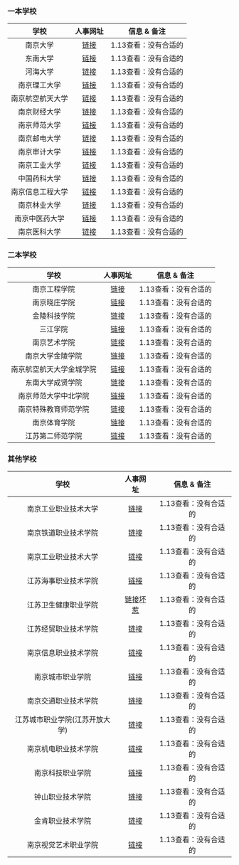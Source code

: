 ### 一本学校
| 学校 | 人事网址 | 信息 & 备注 |
|:------------:|:---------------:|:-----:|
| 南京大学 | [链接](https://rczp.nju.edu.cn/glgwjqt/glgwjqtzwlb/index.html) | 1.13查看：没有合适的 |
| 东南大学 | [链接](https://rsc.seu.edu.cn/20174/list.htm) | 1.13查看：没有合适的 |
| 河海大学 | [链接](http://rsc.hhu.edu.cn/5179/list.htm) | 1.13查看：没有合适的 |
| 南京理工大学 | [链接](http://rczp.njust.edu.cn/rsfw/sys/zpglxt/extranet/index.do#/zpgs/2) | 1.13查看：没有合适的 |
| 南京航空航天大学 | [链接](http://rsc.nuaa.edu.cn/381/list.htm) | 1.13查看：没有合适的 |
| 南京财经大学 | [链接](http://rsc.nufe.edu.cn/xwtz.htm) | 1.13查看：没有合适的 |
| 南京师范大学 | [链接](http://rsc.njnu.edu.cn/zpxx/dzglry.htm) | 1.13查看：没有合适的 |
| 南京邮电大学 | [链接](http://rsc.njupt.edu.cn/587/list.htm) | 1.13查看：没有合适的 |
| 南京审计大学 | [链接](http://zzrsb.nau.edu.cn/2899/list.htm) | 1.13查看：没有合适的 |
| 南京工业大学 | [链接](空) | 1.13查看：没有合适的 |
| 中国药科大学 | [链接](http://rsc.cpu.edu.cn/4798/list.htm) | 1.13查看：没有合适的 |
| 南京信息工程大学 | [链接](https://rsc.nuist.edu.cn/1166/list.htm) | 1.13查看：没有合适的 |
| 南京林业大学 | [链接](https://renshi.njfu.edu.cn//rczp/index.html) | 1.13查看：没有合适的 |
| 南京中医药大学 | [链接](http://rsc.njucm.edu.cn/page/sub.html?channel=8) | 1.13查看：没有合适的 |
| 南京医科大学 | [链接](http://rsc.njmu.edu.cn/1993/list.htm) | 1.13查看：没有合适的 |


### 二本学校
| 学校 | 人事网址 | 信息 & 备注 |
|:------------:|:---------------:|:-----:|
| 南京工程学院 | [链接](http://rsc.njit.edu.cn/rczp.htm) | 1.13查看：没有合适的 |
| 南京晓庄学院 | [链接](http://rsc.njxzc.edu.cn/284/list.htm) | 1.13查看：没有合适的 |
| 金陵科技学院 | [链接](https://jitrsc.jit.edu.cn/fbtlist.jsp?urltype=tree.TreeTempUrl&wbtreeid=1006) | 1.13查看：没有合适的 |
| 三江学院 | [链接](https://www.sju.edu.cn/rszzb/4290/list.htm) | 1.13查看：没有合适的 |
| 南京艺术学院 | [链接](https://rsc.nua.edu.cn/1213/list.htm) | 1.13查看：没有合适的 |
| 南京大学金陵学院 | [链接](https://rsc.jlxy.nju.edu.cn/rczp.htm) | 1.13查看：没有合适的 |
| 南京航空航天大学金城学院 | [链接](http://jc.nuaa.edu.cn/index.php/list/364.html) | 1.13查看：没有合适的 |
| 东南大学成贤学院 | [链接](http://cxxy.seu.edu.cn/93/list.htm) | 1.13查看：没有合适的 |
| 南京师范大学中北学院 | [链接](http://zzrsc.nnudy.edu.cn/c232/index.html) | 1.13查看：没有合适的 |
| 南京特殊教育师范学院 | [链接](https://rsc.njts.edu.cn/573/list.htm) | 1.13查看：没有合适的 |
| 南京体育学院 | [链接](http://www.nipes.cn/rsc/1246/list.htm) | 1.13查看：没有合适的 |
| 江苏第二师范学院 | [链接](http://rsc.jssnu.edu.cn/1394/list.htm) | 1.13查看：没有合适的 |


### 其他学校
| 学校 | 人事网址 | 信息 & 备注 |
|:------------:|:---------------:|:-----:|
| 南京工业职业技术大学 | [链接](http://rsc.niit.edu.cn/790/list.htm) | 1.13查看：没有合适的 |
| 南京铁道职业技术学院 | [链接](http://rsczp.njrts.edu.cn/zp_wolf/zhaopin/gangweiML.html) | 1.13查看：没有合适的 |
| 南京工业职业技术大学 | [链接](http://rsc.niit.edu.cn/790/list.htm) | 1.13查看：没有合适的 |
| 江苏海事职业技术学院 | [链接](http://www.jmi.edu.cn/2625/list.htm) | 1.13查看：没有合适的 |
| 江苏卫生健康职业学院 | [链接坏惹](http://www.jssmu.edu.cn/zzrsc/1653/list.htm) | 1.13查看：没有合适的 |
| 江苏经贸职业技术学院 | [链接](https://www.jvic.edu.cn/rsc/_t56/1687/list.htm) | 1.13查看：没有合适的 |
| 南京信息职业技术学院 | [链接](http://xxgk.njcit.cn/tzgg/list.htm) | 1.13查看：没有合适的 |
| 南京城市职业学院 | [链接](http://www.ncc.edu.cn/1670/list.htm) | 1.13查看：没有合适的 |
| 南京交通职业技术学院 | [链接](http://www.njitt.edu.cn/rsc/rcyj/list.htm) | 1.13查看：没有合适的 |
| 江苏城市职业学院(江苏开放大学) | [链接](http://www.jsou.cn/rsc/674/list.htm) | 1.13查看：没有合适的 |
| 南京机电职业技术学院 | [链接](http://www.nimt.edu.cn/website/notice/index2.jsp) | 1.13查看：没有合适的 |
| 南京科技职业学院 | [链接](http://www.njpi.edu.cn/rsc/587/list.htm) | 1.13查看：没有合适的 |
| 钟山职业技术学院 | [链接](http://zzc.njzs.edu.cn/rczp.htm) | 1.13查看：没有合适的 |
| 金肯职业技术学院 | [链接](http://rlzy.jku.edu.cn/Content.aspx?categoryid=38) | 1.13查看：没有合适的 |
| 南京视觉艺术职业学院 | [链接](http://www.niva.cn/edu/channels/228.html) | 1.13查看：没有合适的 |

